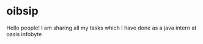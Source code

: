 # oibsip
Hello people! I am sharing all my tasks which I have done as a java intern at oasis infobyte
